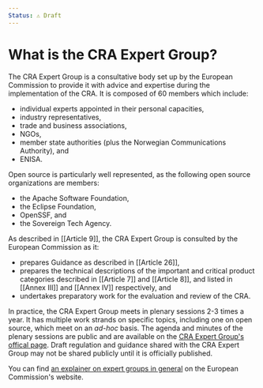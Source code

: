 ```yaml
---
Status: ⚠️ Draft
---
```


# What is the CRA Expert Group?

The CRA Expert Group is a consultative body set up by the European Commission to provide it with advice and expertise during the implementation of the CRA. It is composed of 60 members which include:

- individual experts appointed in their personal capacities,
- industry representatives,
- trade and business associations,
- NGOs,
- member state authorities (plus the Norwegian Communications Authority), and
- ENISA.

Open source is particularly well represented, as the following open source organizations are members:

- the Apache Software Foundation,
- the Eclipse Foundation,
- OpenSSF, and
- the Sovereign Tech Agency.

As described in [[Article 9]], the CRA Expert Group is consulted by the European Commission as it:

- prepares Guidance as described in [[Article 26]],
- prepares the technical descriptions of the important and critical product categories described in [[Article 7]] and [[Article 8]], and listed in [[Annex III]] and [[Annex IV]] respectively, and
- undertakes preparatory work for the evaluation and review of the CRA.

In practice, the CRA Expert Group meets in plenary sessions 2-3 times a year. It has multiple work strands on specific topics, including one on open source, which meet on an _ad-hoc_ basis. The agenda and minutes of the plenary sessions are public and are available on the [CRA Expert Group's offical page][official page]. Draft regulation and guidance shared with the CRA Expert Group may not be shared publicly until it is officially published.

You can find [an explainer on expert groups in general][explainer] on the European Commission's website.


[official page]: https://ec.europa.eu/transparency/expert-groups-register/screen/expert-groups/consult?lang=en&groupID=3967
[explainer]: https://ec.europa.eu/transparency/expert-groups-register/screen/expert-groups-explained?lang=en
